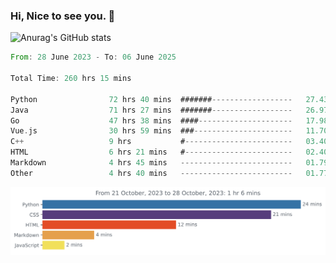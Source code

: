 ### Hi, Nice to see you. 👋

<!--
**EtherFin/EtherFin** is a ✨ _special_ ✨ repository because its `README.md` (this file) appears on your GitHub profile.

Here are some ideas to get you started:

- 🔭 I’m currently working on ...
- 🌱 I’m currently learning ...
- 👯 I’m looking to collaborate on ...
- 🤔 I’m looking for help with ...
- 💬 Ask me about ...
- 📫 How to reach me: ...
- 😄 Pronouns: ...
- ⚡ Fun fact: ...
-->


![Anurag's GitHub stats](https://github-readme-stats.vercel.app/api?username=EtherFin&bg_color=30,e96443,e97f43,e99943,e9b443,e9ce43,e9e843,d3e943,bee943,a9e943,94e943&title_color=fff&text_color=000&show_icons=true&icon_color=000)


<!--START_SECTION:waka-->

```rust
From: 28 June 2023 - To: 06 June 2025

Total Time: 260 hrs 15 mins

Python                72 hrs 40 mins  #######------------------   27.43 %
Java                  71 hrs 27 mins  #######------------------   26.97 %
Go                    47 hrs 38 mins  ####---------------------   17.98 %
Vue.js                30 hrs 59 mins  ###----------------------   11.70 %
C++                   9 hrs           #------------------------   03.40 %
HTML                  6 hrs 21 mins   #------------------------   02.40 %
Markdown              4 hrs 45 mins   -------------------------   01.79 %
Other                 4 hrs 40 mins   -------------------------   01.77 %
```

<!--END_SECTION:waka-->

<img
  src="https://github.com/EtherFin/EtherFin/blob/master/images/stat.svg"
  alt="Work Dashboard"
/>

